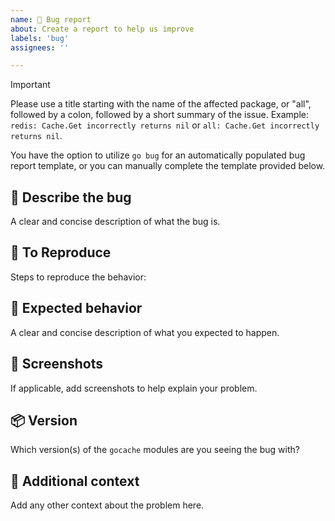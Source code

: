 ```yaml
---
name: 🐞 Bug report
about: Create a report to help us improve
labels: 'bug'
assignees: ''

---
```


> [!IMPORTANT]
> Please use a title starting with the name of the affected package, or "all", followed by a colon, followed by a short summary of the issue. Example: `redis: Cache.Get incorrectly returns nil` or `all: Cache.Get incorrectly returns nil`.

You have the option to utilize `go bug` for an automatically populated bug report template, or you can manually complete the template provided below.

## 📝 Describe the bug

A clear and concise description of what the bug is.

## 🔬 To Reproduce

Steps to reproduce the behavior:

## 🎯 Expected behavior

A clear and concise description of what you expected to happen.

## 📸 Screenshots

If applicable, add screenshots to help explain your problem.

## 📦 Version

Which version(s) of the `gocache` modules are you seeing the bug with?

## 🌄 Additional context

Add any other context about the problem here.